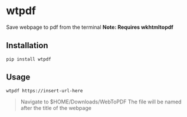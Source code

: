 # wtpdf
Save webpage to pdf from the terminal
**Note: Requires wkhtmltopdf**

## Installation
```text
pip install wtpdf
```

## Usage
```text
wtpdf https://insert-url-here
```
> Navigate to $HOME/Downloads/WebToPDF
> The file will be named after the title of the webpage

